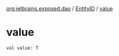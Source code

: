 [org.jetbrains.exposed.dao](../index.md) / [EntityID](index.md) / [value](.)

# value

`val value: T`